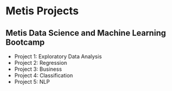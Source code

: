 # Metis Projects

## Metis Data Science and Machine Learning Bootcamp

- Project 1: Exploratory Data Analysis
- Project 2: Regression
- Project 3: Business
- Project 4: Classification
- Project 5: NLP
